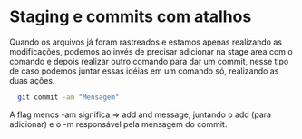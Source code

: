 # Staging e commits com atalhos

Quando os arquivos já foram rastreados e estamos apenas realizando as modificações, podemos ao invés de precisar adicionar na stage area com o comando e depois realizar outro comando para dar um commit, nesse tipo de caso podemos juntar essas idéias em um comando só, realizando as duas ações.

```bash
  git commit -am "Mensagem"
```

A flag menos -am significa => add and message, juntando o add (para adicionar) e o -m responsável pela mensagem do commit.
